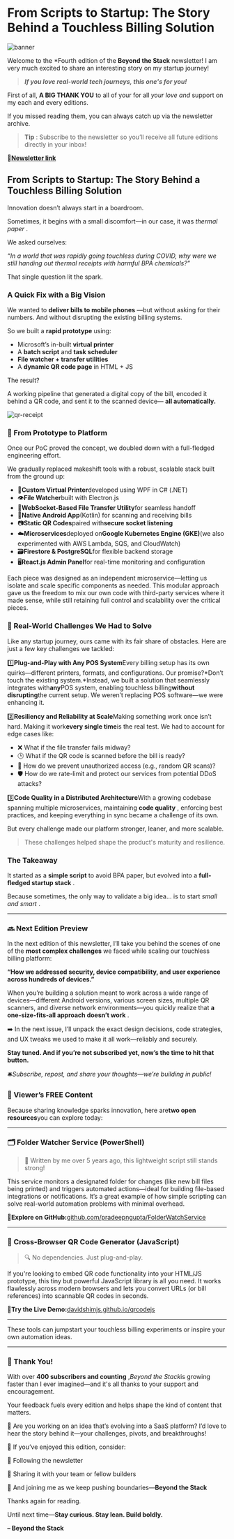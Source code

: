 # From Scripts to Startup: The Story Behind a Touchless Billing Solution

![banner](banner.png)

Welcome to the *Fourth edition of the **Beyond the Stack** newsletter! I am very much excited to share an interesting story on my startup journey!

> ***If you love real-world tech journeys, this one's for you!***

First of all, **A BIG THANK YOU** to all of your for all *your love and* support on my each and every editions.

If you missed reading them, you can always catch up via the newsletter archive.

> **Tip** : Subscribe to the newsletter so you’ll receive all future editions directly in your inbox!

🔗[**Newsletter link**](https://www.linkedin.com/newsletters/beyond-the-stack-7318612377875161089/)

## From Scripts to Startup: The Story Behind a Touchless Billing Solution

Innovation doesn’t always start in a boardroom.

Sometimes, it begins with a small discomfort—in our case, it was  *thermal paper* .

We asked ourselves:

*“In a world that was rapidly going touchless during COVID, why were we still handing out thermal receipts with harmful BPA chemicals?”*

That single question lit the spark.

### **A Quick Fix with a Big Vision**

We wanted to  **deliver bills to mobile phones** —but without asking for their numbers. And without disrupting the existing billing systems.

So we built a **rapid prototype** using:

* Microsoft’s in-built **virtual printer**
* A **batch script** and **task scheduler**
* **File watcher + transfer utilities**
* A **dynamic QR code page** in HTML + JS

The result?

A working pipeline that generated a digital copy of the bill, encoded it behind a QR code, and sent it to the scanned device— **all automatically.**

![qr-receipt](qr-receipt.png)

### 🚀 From Prototype to Platform

Once our PoC proved the concept, we doubled down with a full-fledged engineering effort.

We gradually replaced makeshift tools with a robust, scalable stack built from the ground up:

* 🔧**Custom Virtual Printer**developed using WPF in C# (.NET)
* 👁️**File Watcher**built with Electron.js
* 🔄**WebSocket-Based File Transfer Utility**for seamless handoff
* 📱**Native Android App**(Kotlin) for scanning and receiving bills
* 📷**Static QR Codes**paired with**secure socket listening**
* ☁️**Microservices**deployed on**Google Kubernetes Engine (GKE)**(we also experimented with AWS Lambda, SQS, and CloudWatch)
* 🗃️**Firestore & PostgreSQL**for flexible backend storage
* 🖥️**React.js Admin Panel**for real-time monitoring and configuration

Each piece was designed as an independent microservice—letting us isolate and scale specific components as needed. This modular approach gave us the freedom to mix our own code with third-party services where it made sense, while still retaining full control and scalability over the critical pieces.

### 🧩 Real-World Challenges We Had to Solve

Like any startup journey, ours came with its fair share of obstacles. Here are just a few key challenges we tackled:

1️⃣**Plug-and-Play with Any POS System**Every billing setup has its own quirks—different printers, formats, and configurations. Our promise?*Don’t touch the existing system.*Instead, we built a solution that seamlessly integrates with**any**POS system, enabling touchless billing**without disrupting**the current setup. We weren’t replacing POS software—we were enhancing it.

2️⃣**Resiliency and Reliability at Scale**Making something work once isn’t hard. Making it work**every single time**is the real test. We had to account for edge cases like:

* ❌ What if the file transfer fails midway?
* 🕒 What if the QR code is scanned before the bill is ready?
* 🔐 How do we prevent unauthorized access (e.g., random QR scans)?
* 🛡️ How do we rate-limit and protect our services from potential DDoS attacks?

3️⃣**Code Quality in a Distributed Architecture**With a growing codebase spanning multiple microservices, maintaining **code quality** , enforcing best practices, and keeping everything in sync became a challenge of its own.

But every challenge made our platform stronger, leaner, and more scalable.

> These challenges helped shape the product's maturity and resilience.

### **The Takeaway**

It started as a **simple script** to avoid BPA paper, but evolved into a  **full-fledged startup stack** .

Because sometimes, the only way to validate a big idea... is to start  *small and smart* .

---

### 🔜 Next Edition Preview

In the next edition of this newsletter, I’ll take you behind the scenes of one of the **most complex challenges** we faced while scaling our touchless billing platform:

**“How we addressed security, device compatibility, and user experience across hundreds of devices.”**

When you’re building a solution meant to work across a wide range of devices—different Android versions, various screen sizes, multiple QR scanners, and diverse network environments—you quickly realize that **a one-size-fits-all approach doesn’t work** .

➡️ In the next issue, I’ll unpack the exact design decisions, code strategies, and UX tweaks we used to make it all work—reliably and securely.

**Stay tuned. And if you’re not subscribed yet, now’s the time to hit that button.**

🛎️*Subscribe, repost, and share your thoughts—we’re building in public!*

### 🎁 Viewer’s FREE Content

Because sharing knowledge sparks innovation, here are**two open resources**you can explore today:

---

### 🗂️ Folder Watcher Service (PowerShell)

> 📌 Written by me over 5 years ago, this lightweight script still stands strong!

This service monitors a designated folder for changes (like new bill files being printed) and triggers automated actions—ideal for building file-based integrations or notifications. It’s a great example of how simple scripting can solve real-world automation problems with minimal overhead.

🔗**Explore on GitHub:**[github.com/pradeepngupta/FolderWatchService](http://github.com/pradeepngupta/FolderWatchService)

---

### 📱 Cross-Browser QR Code Generator (JavaScript)

> 🔍 No dependencies. Just plug-and-play.

If you're looking to embed QR code functionality into your HTML/JS prototype, this tiny but powerful JavaScript library is all you need. It works flawlessly across modern browsers and lets you convert URLs (or bill references) into scannable QR codes in seconds.

🔗**Try the Live Demo:**[davidshimjs.github.io/qrcodejs](http://davidshimjs.github.io/qrcodejs)

---

These tools can jumpstart your touchless billing experiments or inspire your own automation ideas.

---

### 🙏 Thank You!

With over **400 subscribers and counting** ,*Beyond the Stack*is growing faster than I ever imagined—and it's all thanks to your support and encouragement.

Your feedback fuels every edition and helps shape the kind of content that matters.

💬 Are you working on an idea that’s evolving into a SaaS platform? I’d love to hear the story behind it—your challenges, pivots, and breakthroughs!

📣 If you’ve enjoyed this edition, consider:

🔁 Following the newsletter

💌 Sharing it with your team or fellow builders

🧠 And joining me as we keep pushing boundaries—**Beyond the Stack**

Thanks again for reading.

Until next time—**Stay curious. Stay lean. Build boldly.**

**– Beyond the Stack**
